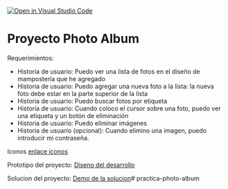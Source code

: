 [![Open in Visual Studio Code](https://classroom.github.com/assets/open-in-vscode-c66648af7eb3fe8bc4f294546bfd86ef473780cde1dea487d3c4ff354943c9ae.svg)](https://classroom.github.com/online_ide?assignment_repo_id=7904380&assignment_repo_type=AssignmentRepo)
# Proyecto Photo Album

Requerimientos:
- Historia de usuario: Puedo ver una lista de fotos en el diseño de mampostería que he agregado 
- Historia de usuario: Puedo agregar una nueva foto a la lista: la nueva foto debe estar en la parte superior de la lista 
- Historia de usuario: Puedo buscar fotos por etiqueta 
- Historia de usuario: Cuando coloco el cursor sobre una foto, puedo ver una etiqueta y un botón de eliminación
- Historia de usuario: Puedo eliminar imágenes 
- Historia de usuario (opcional): Cuando elimino una imagen, puedo introducir mi contraseña.


Iconos
[enlace iconos](https://google.github.io/material-design-icons/)

Prototipo del proyecto:
[Diseno del desarrollo](https://www.figma.com/file/a1xUD6nInLKRz6evFKKdir/My-unsplash?node-id=0%3A1)


Solucion del proyecto:
[Demo de la solucion](https://my-unsplash-app.vercel.app/)# practica-photo-album
